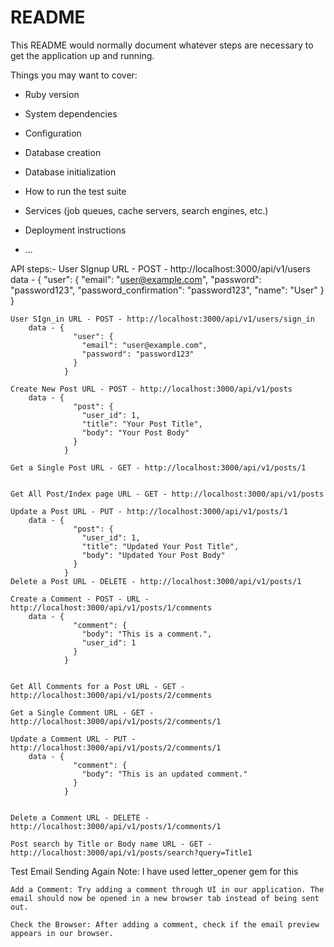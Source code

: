 # README

This README would normally document whatever steps are necessary to get the
application up and running.

Things you may want to cover:

* Ruby version

* System dependencies

* Configuration

* Database creation

* Database initialization

* How to run the test suite

* Services (job queues, cache servers, search engines, etc.)

* Deployment instructions

* ...



API steps:-
	User SIgnup URL - POST - http://localhost:3000/api/v1/users
		data - {
				  "user": {
				    "email": "user@example.com",
				    "password": "password123",
				    "password_confirmation": "password123",
				    "name": "User"
				  }
				}


	User SIgn_in URL - POST - http://localhost:3000/api/v1/users/sign_in
		data - {
				  "user": {
				    "email": "user@example.com",
				    "password": "password123"
				  }
				}

	Create New Post URL - POST - http://localhost:3000/api/v1/posts
		data - {
				  "post": {
				    "user_id": 1,
				    "title": "Your Post Title",
				    "body": "Your Post Body"
				  }
				}

	Get a Single Post URL - GET - http://localhost:3000/api/v1/posts/1


	Get All Post/Index page URL - GET - http://localhost:3000/api/v1/posts

	Update a Post URL - PUT - http://localhost:3000/api/v1/posts/1
		data - {
				  "post": {
				    "user_id": 1,
				    "title": "Updated Your Post Title",
				    "body": "Updated Your Post Body"
				  }
				}
	Delete a Post URL - DELETE - http://localhost:3000/api/v1/posts/1

	Create a Comment - POST - URL - http://localhost:3000/api/v1/posts/1/comments
		data - {
				  "comment": {
				    "body": "This is a comment.",
				    "user_id": 1
				  }
				}


	Get All Comments for a Post URL - GET - http://localhost:3000/api/v1/posts/2/comments

	Get a Single Comment URL - GET - http://localhost:3000/api/v1/posts/2/comments/1

	Update a Comment URL - PUT - http://localhost:3000/api/v1/posts/2/comments/1
		data - {
				  "comment": {
				    "body": "This is an updated comment."
				  }
				}


	Delete a Comment URL - DELETE - http://localhost:3000/api/v1/posts/1/comments/1

	Post search by Title or Body name URL - GET - http://localhost:3000/api/v1/posts/search?query=Title1


Test Email Sending Again
	Note: I have used letter_opener gem for this

	Add a Comment: Try adding a comment through UI in our application. The email should now be opened in a new browser tab instead of being sent out.

	Check the Browser: After adding a comment, check if the email preview appears in our browser.


